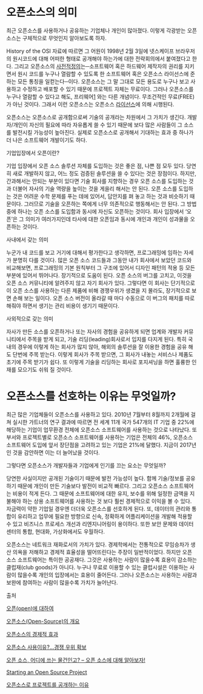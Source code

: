 오픈소스의 의미
=====
최근 오픈소스를 사용하거나 공유하는 기업체나 개인이 많아졌다. 이렇게 각광받는 오픈소스는 구체적으로 무엇인지 알아보도록 하자.

History of the OSI 자료에 따르면 그 어원이 1998년 2월 3일에 넷스케이프 브라우저의 원시코드에 대해 어떠한 형태로 공개해야 하는가에 대한 전략회의에서 붙여졌다고 한다. 그리고 오픈소스의 [사전적정의](https://ko.wikipedia.org/wiki/%EC%98%A4%ED%94%88_%EC%86%8C%EC%8A%A4)는─소프트웨어 혹은 하드웨어 제작자의 권리를 지키면서 원시 코드를 누구나 열람할 수 있도록 한 소프트웨어 혹은 오픈소스 라이선스에 준하는 모든 통칭을 일컫는다─이다. 오픈소스는 그 말 그대로 모든 용도로 누구나 보고 사용하고 수정하고 배포할 수 있기 때문에 프로젝트 자체는 무료이다. 그러나 오픈소스를 누구나 열람할 수 있다고 해도, 프리웨어[1](#footnote_1) 와는 다른 개념이다. 무조건적인 무료(FREE)가 아닌 것이다. 그래서 이런 오픈소스는 오픈소스 [라이선스](https://olis.or.kr/license/licenseGuide.do)에 의해 시행된다.

오픈소스는 오픈소스로 공개함으로써 기술의 공개라는 차원에서 그 가치가 생긴다. 개발자/개인이 자신의 필요에 따라 자유롭게 쓸 수 있기 때문에 보다 많은 사람들이 그 소스를 발전시킬 가능성이 높아진다. 실제로 오픈소스로 공개해서 기대하는 효과 중 하나가 더 나은 소프트웨어 개발이기도 하다.


기업입장에서 오픈이란? 

기업 입장에서 오픈 소스 솔루션 자체를 도입하는 것은 좋은 점, 나쁜 점 모두 있다. 당연히 새로 개발하지 않고, 어느 정도 검증된 솔루션을 쓸 수 있다는 것은 장점이다. 하지만, 간과해서는 안되는 부분이 있다면 기술 회사를 지향하는 경우 오픈 소스를 도입하는 것과 더불어 자사의 기술 역량을 높이는 것을 게을리 해서는 안 된다. 오픈 소스를 도입하는 것은 어려운 수학 문제를 푸는 데에 있어서, 답안지를 펴 놓고 하는 것과 비슷하기 때문이다. 그러므로 기술을 오픈하는 쪽에게 너무 의존적으로 행동해서는 안 된다. 그 방법 중에 하나는 오픈 소스를 도입함과 동시에 자신도 오픈하는 것이다. 회사 입장에서 ‘오픈’은 그 의미가 여러가지인데 타사에 대한 오픈임과 동시에 개인과 개인이 성과물을 오픈하는 것이다.

사내에서 갖는 의미

누군가 내 코드를 보고 거기에 대해서 평가한다고 생각하면, 프로그래밍에 임하는 자세가 분명히 다를 것이다. 많은 오픈 소스 코드들과 그동안 내가 회사에서 보았던 코드와 비교해보면, 프로그래밍의 기본 원칙부터 그 구조에 있어서 디자인 패턴의 적용 등 모든 부분에 있어서 뛰어나다.
장기적으로 도움이 된다. 오픈 소스의 버그를 고치고, 이것을 오픈 소스 커뮤니티에 알려주지 않고 자기 회사가 있다. 그렇다면 이 회사는 단기적으로 이 오픈 소스를 사용하는 다른 제품에 비해 경쟁우위가 생겼을 지 몰라도, 장기적으로 보면 손해 보는 일이다. 오픈 소스 버전이 올라갈 때 마다 수동으로 이 버그의 패치를 따로 해줘야 하면서 생기는 관리 비용이 생기기 때문이다.

사외적으로 갖는 의미

자사가 만든 소스를 오픈하거나 또는 자사의 경험을 공유하게 되면 업계와 개발자 커뮤니티에서 주목을 받게 되고, 기술 리딩(leading)회사로서 입지를 다지게 된다. 특히 국내의 경우에 이렇게 하는 회사가 많지 않아, 해외의 솔루션을 잘 이용한 경험을 공유 해도 단번에 주목 받는다. 이렇게 회사가 주목 받으면, 그 회사가 내놓는 서비스나 제품도 초기에 주목 받기가 쉽다. 또 이렇게 기술을 리딩하는 회사로 포지셔닝을 하면 훌륭한 인재를 모으기도 쉬워 질 것이다.

오픈소스를 선호하는 이유는 무엇일까?
====
최근 많은 기업체들이 오픈소스를 사용하고 있다. 2010년 7월부터 8월까지 2개월에 걸쳐 실시한 가트너의 연구 결과에 따르면 전 세계 11개 국가 547개의 IT 기업 중 22%에 해당하는 기업이 업무환경 전체에 오픈소스 소프트웨어를 사용하는 것으로 나타났다. 또 부서와 프로젝트별로 오픈소스 소프트웨어를 사용하는 기업은 전체의 46%, 오픈소스 소프트웨어 도입에 앞서 장단점을 고려하고 있는 기업은 21%에 달했다. 지금이 2017년인 것을 감안하면 이는 더 늘어났을 것이다.

그렇다면 오픈소스가 개발자들과 기업에게 인기를 끄는 요소는 무엇일까?

당연한 사실이지만 공개된 기술이기 때문에 발전 가능성이 높다. 함께 기술/정보를 공유하기 때문에 개인이 만든 기술보다 발전이 비교적 빠르다.
그리고 오픈소스 소프트웨어는 비용이 적게 든다. 그 때문에 소프트웨어에 대한 유지, 보수를 위해 일정한 금액을 지불해야 하는 상용 소프트웨어를 사용하는 것 보다 훨씬 경제적으로 이익을 볼 수 있다. 자금력이 약한 기업일 경우엔 더더욱 오픈소스를 선호하게 된다. 또, 데이터의 관리와 통합이 유리하고 업무에 필요한 방향으로 신속, 정확하게 어플리케이션을 개발해 적용할 수 있고 비즈니스 프로세스 개선과 리엔지니어링이 용이하다. 또한 보안 문제와 데이터 센터의 통합, 현대화, 가상화에서도 우월하다.

오픈소스는 네트워크 재화로서의 가치가 있다. 경제학에서는 전통적으로 무임승차가 생산 의욕을 저해하고 경제적 효율성을 떨어뜨린다는 주장이 일반적이었다. 하지만 오픈 소스 소프트웨어는 특이한 공공재다. 그것은 사용하는 사람이 많을수록 효용이 감소하는 클럽재(club goods)가 아니다. 누구나 무료로 이용할 수 있는 클럽시설은 이용하는 사람이 많을수록 개인의 입장에서는 효용이 줄어든다. 그러나 오픈소스는 사용하는 사람과 보완에 참여하는 사람이 많을수록 가치가 늘어난다.


출처

[오픈(open)에 대하여](https://ppassa.wordpress.com/2012/02/12/be-open/)

[오픈소스(Open-Source)의 개요](http://itnp.kr/roller/home/entry/%EC%98%A4%ED%94%88%EC%86%8C%EC%8A%A4_open_source_%EA%B0%9C%EC%9A%94)

[오픈소스의 경제적 효과](http://www.itfind.or.kr/UWZIN/file32198-%EC%98%A4%ED%94%88%20%EC%86%8C%EC%8A%A4%EC%9D%98%20%EA%B2%BD%EC%A0%9C%EC%A0%81%20%ED%9A%A8%EA%B3%BC.pdf)

[오픈소스 사용이유?…경쟁 우위 확보](http://www.bloter.net/archives/48966)

[오픈 소스, 어디에 쓰는 물건인고? – 오픈 소스에 대해 알아보자!](http://yoon-talk.tistory.com/114)

[Starting an Open Source Project](https://opensource.guide/starting-a-project/#what-does-open-source-mean)

[오픈소스로 프로젝트를 공개하는 이유](https://naver.github.io/OpenSourceGuide/book/OpenYourProject/starting-an-open-source-project.html)

